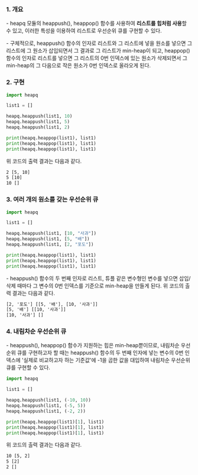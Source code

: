 ### 1. 개요

\- heapq 모듈의 heappush(), heappop() 함수를 사용하여 **리스트를 힙처럼 사용**할 수 있고, 이러한 특성을 이용하여 리스트로 우선순위 큐를 구현할 수 있다.

\- 구체적으로, heappush() 함수의 인자로 리스트와 그 리스트에 넣을 원소를 넣으면 그 리스트에 그 원소가 삽입되면서 그 결과로 그 리스트가 min-heap이 되고, heappop() 함수의 인자로 리스트를 넣으면 그 리스트의 0번 인덱스에 있는 원소가 삭제되면서 그 min-heap의 그 다음으로 작은 원소가 0번 인덱스로 올라오게 된다.

### 2. 구현

```python
import heapq

list1 = []

heapq.heappush(list1, 10)
heapq.heappush(list1, 5)
heapq.heappush(list1, 2)

print(heapq.heappop(list1), list1)
print(heapq.heappop(list1), list1)
print(heapq.heappop(list1), list1)
```

위 코드의 출력 결과는 다음과 같다.

```HTML
2 [5, 10]
5 [10]
10 []
```

### 3. 여러 개의 원소를 갖는 우선순위 큐

```python
import heapq

list1 = []

heapq.heappush(list1, [10, "사과"])
heapq.heappush(list1, [5, "배"])
heapq.heappush(list1, [2, "포도"])

print(heapq.heappop(list1), list1)
print(heapq.heappop(list1), list1)
print(heapq.heappop(list1), list1)
```

\- heappush() 함수의 두 번째 인자로 리스트, 튜플 같은 변수형인 변수를 넣으면 삽입/삭제 때마다 그 변수의 0번 인덱스를 기준으로 min-heap을 만들게 된다. 위 코드의 출력 결과는 다음과 같다.

```HTML
[2, '포도'] [[5, '배'], [10, '사과']]
[5, '배'] [[10, '사과']]
[10, '사과'] []
```

### 4. 내림차순 우선순위 큐

\- heappush(), heappop() 함수가 지원하는 힙은 min-heap뿐이므로, 내림차순 우선순위 큐를 구현하고자 할 때는 heappush() 함수의 두 번째 인자에 넣는 변수의 0번 인덱스에 '실제로 비교하고자 하는 기준값'에 -1을 곱한 값을 대입하여 내림차순 우선순위 큐를 구현할 수 있다.

```python
import heapq

list1 = []

heapq.heappush(list1, (-10, 10))
heapq.heappush(list1, (-5, 5))
heapq.heappush(list1, (-2, 2))

print(heapq.heappop(list1)[1], list1)
print(heapq.heappop(list1)[1], list1)
print(heapq.heappop(list1)[1], list1)
```

위 코드의 출력 결과는 다음과 같다.

```HTML
10 [5, 2]
5 [2]
2 []
```
